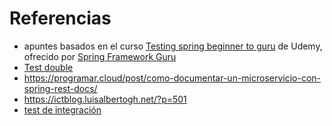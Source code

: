 # Referencias

* apuntes basados en el curso [Testing spring beginner to guru](https://www.udemy.com/course/testing-spring-boot-beginner-to-guru/) de Udemy, ofrecido por [Spring Framework Guru](https://springframework.guru/)
* [Test double](https://danielme.com/2017/07/24/tutorial-test-doubles-mockito/)
* https://programar.cloud/post/como-documentar-un-microservicio-con-spring-rest-docs/
* https://ictblog.luisalbertogh.net/?p=501
* [test de integración](https://anotherdayanotherbug.wordpress.com/2015/02/23/como-configurar-tus-tests-de-integracion-con-maven/)
